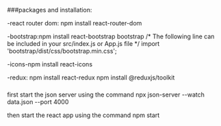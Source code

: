 ###packages and installation:

-react router dom: npm install react-router-dom

-bootstrap:npm install react-bootstrap bootstrap
  /* The following line can be included in your src/index.js or App.js file */
    import 'bootstrap/dist/css/bootstrap.min.css';
    
-icons-npm install react-icons

-redux:
npm install react-redux
npm install @reduxjs/toolkit
###
first start the json server using the command
npx json-server --watch data.json --port 4000

then start the react app using the command
npm start


